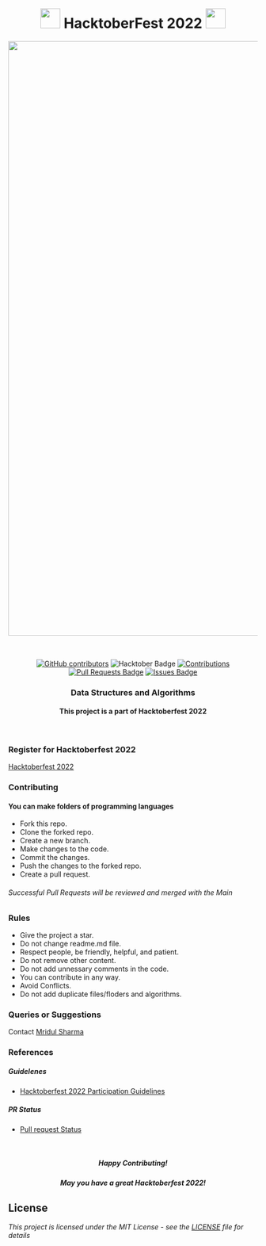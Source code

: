 <h1 align="center"> <img src= "https://octodex.github.com/images/original.png" width= "40" /> HacktoberFest 2022 <img src= "https://octodex.github.com/images/original.png" width= "40" /> </h1>



<div align="center">

<img src= "https://res.cloudinary.com/practicaldev/image/fetch/s--ds97LCK---/c_imagga_scale,f_auto,fl_progressive,h_420,q_auto,w_1000/https://dev-to-uploads.s3.amazonaws.com/uploads/articles/ymlmr15l83rrjq8natft.jpg" width= "1200"/>

<br> <br>
<a href="https://github.com/Mridul-1-Sharma/DataStructureaAndAlgos/graphs/contributors"><img alt="GitHub contributors" src="https://img.shields.io/github/contributors/Mridul-1-Sharma/DataStructureaAndAlgos?color=2b9348"></a>
<img src="https://img.shields.io/badge/HacktoberFest-2022-blueviolet" alt="Hacktober Badge"/>
<a href="https://github.com/Mridul-1-Sharma" ><img src="https://img.shields.io/badge/Contributions-welcome-green.svg?style=flat&logo=github" alt="Contributions" /></a>
<a href="https://github.com/Mridul-1-Sharma/DataStructureaAndAlgos/pulls"><img src="https://img.shields.io/github/issues-pr/Mridul-1-Sharma/DataStructureaAndAlgos" alt="Pull Requests Badge"/></a>
<a href="https://github.com/Mridul-1-Sharma/DataStructureaAndAlgos/issues"><img src="https://img.shields.io/github/issues/Mridul-1-Sharma/DataStructureaAndAlgos" alt="Issues Badge"/></a>


<h3 align="center">Data Structures and Algorithms</h3>
<h4 align="center">This project is a part of Hacktoberfest 2022</h4>
</div>

<br>

### Register for Hacktoberfest 2022
[Hacktoberfest 2022](https://hacktoberfest.digitalocean.com)

### Contributing
<h4 >You can make folders of programming languages</h4>

* Fork this repo.
* Clone the forked repo.
* Create a new branch.
* Make changes to the code.
* Commit the changes.
* Push the changes to the forked repo.
* Create a pull request.

<h6>Successful Pull Requests will be reviewed and merged with the Main</h6>

### Rules

* Give the project a star.
* Do not change readme.md file.
* Respect people, be friendly, helpful, and patient.
* Do not remove other content.
* Do not add unnessary comments in the code.
* You can contribute in any way.
* Avoid Conflicts.
* Do not add duplicate files/floders and algorithms.

### Queries or Suggestions
Contact [Mridul Sharma](mailto:20bme029@nith.ac.in)

### References

##### Guidelenes
- [Hacktoberfest 2022 Participation Guidelines](https://hacktoberfest.com/participation)
##### PR Status 
- [Pull request Status](https://hacktoberfest.com/profile)

<br>
<h5 align="center">Happy Contributing!</h5>
<h5 align="center">May you have a great Hacktoberfest 2022!</h5>

## License

*This project is licensed under the MIT License - see the [LICENSE](/LICENSE) file for details*


